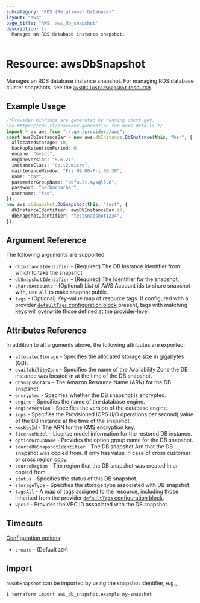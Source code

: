 ```yaml
---
subcategory: "RDS (Relational Database)"
layout: "aws"
page_title: "AWS: aws_db_snapshot"
description: |-
  Manages an RDS database instance snapshot.
---
```


# Resource: awsDbSnapshot

Manages an RDS database instance snapshot. For managing RDS database cluster snapshots, see the [`awsDbClusterSnapshot` resource](/docs/providers/aws/r/db_cluster_snapshot.html).

## Example Usage

```typescript
/*Provider bindings are generated by running cdktf get.
See https://cdk.tf/provider-generation for more details.*/
import * as aws from "./.gen/providers/aws";
const awsDbInstanceBar = new aws.dbInstance.DbInstance(this, "bar", {
  allocatedStorage: 10,
  backupRetentionPeriod: 0,
  engine: "mysql",
  engineVersion: "5.6.21",
  instanceClass: "db.t2.micro",
  maintenanceWindow: "Fri:09:00-Fri:09:30",
  name: "baz",
  parameterGroupName: "default.mysql5.6",
  password: "barbarbarbar",
  username: "foo",
});
new aws.dbSnapshot.DbSnapshot(this, "test", {
  dbInstanceIdentifier: awsDbInstanceBar.id,
  dbSnapshotIdentifier: "testsnapshot1234",
});

```

## Argument Reference

The following arguments are supported:

* `dbInstanceIdentifier` - (Required) The DB Instance Identifier from which to take the snapshot.
* `dbSnapshotIdentifier` - (Required) The Identifier for the snapshot.
* `sharedAccounts` - (Optional) List of AWS Account ids to share snapshot with, use `all` to make snaphot public.
* `tags` - (Optional) Key-value map of resource tags. If configured with a provider [`defaultTags` configuration block](https://registry.terraform.io/providers/hashicorp/aws/latest/docs#default_tags-configuration-block) present, tags with matching keys will overwrite those defined at the provider-level.

## Attributes Reference

In addition to all arguments above, the following attributes are exported:

* `allocatedStorage` - Specifies the allocated storage size in gigabytes (GB).
* `availabilityZone` - Specifies the name of the Availability Zone the DB instance was located in at the time of the DB snapshot.
* `dbSnapshotArn` - The Amazon Resource Name (ARN) for the DB snapshot.
* `encrypted` - Specifies whether the DB snapshot is encrypted.
* `engine` - Specifies the name of the database engine.
* `engineVersion` - Specifies the version of the database engine.
* `iops` - Specifies the Provisioned IOPS (I/O operations per second) value of the DB instance at the time of the snapshot.
* `kmsKeyId` - The ARN for the KMS encryption key.
* `licenseModel` - License model information for the restored DB instance.
* `optionGroupName` - Provides the option group name for the DB snapshot.
* `sourceDbSnapshotIdentifier` - The DB snapshot Arn that the DB snapshot was copied from. It only has value in case of cross customer or cross region copy.
* `sourceRegion` - The region that the DB snapshot was created in or copied from.
* `status` - Specifies the status of this DB snapshot.
* `storageType` - Specifies the storage type associated with DB snapshot.
* `tagsAll` - A map of tags assigned to the resource, including those inherited from the provider [`defaultTags` configuration block](https://registry.terraform.io/providers/hashicorp/aws/latest/docs#default_tags-configuration-block).
* `vpcId` - Provides the VPC ID associated with the DB snapshot.

## Timeouts

[Configuration options](https://developer.hashicorp.com/terraform/language/resources/syntax#operation-timeouts):

* `create` - (Default `20M`)

## Import

`awsDbSnapshot` can be imported by using the snapshot identifier, e.g.,

```console
$ terraform import aws_db_snapshot.example my-snapshot
```
